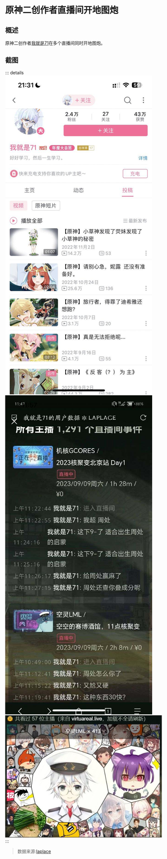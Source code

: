 # 原神二创作者直播间开地图炮


## 概述
原神二创作者[我就是71](https://space.bilibili.com/95247271)在多个直播间同时开地图炮。

## 截图
::: details
![44](./1.jpg)
![44](./2.jpg)
![44](./3.jpg)
:::

> 数据来源:[laplace](https://laplace.live/user/95247271)